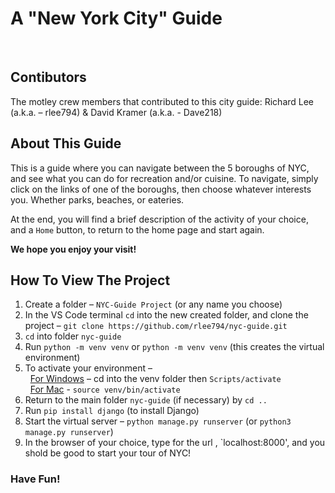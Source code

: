 # **A "New York City" Guide**
<br>

## **Contibutors**
The motley crew members that contributed to this city guide: Richard Lee (a.k.a. – rlee794) & David Kramer (a.k.a. - Dave218)


## **About This Guide**
This is a guide where you can navigate between the 5 boroughs of NYC, and see what you can do for recreation and/or cuisine.
To navigate, simply click on the links of one of the boroughs, then choose whatever interests you. Whether parks, beaches, or eateries. 

At the end, you will find a brief description of the activity of your choice, and a `Home` button, to return to the home page and start again.

**We hope you enjoy your visit!**


## **How To View The Project**
1. Create a folder – `NYC-Guide Project` (or any name you choose)
2. In the VS Code terminal `cd` into the new created folder, and clone the project –  `git clone https://github.com/rlee794/nyc-guide.git`
3. `cd` into folder `nyc-guide`
4. Run `python -m venv venv` or `python -m venv venv` (this creates the virtual environment)
5. To activate your environment –<br>
&nbsp;&nbsp;<ins>For Windows</ins> – cd into the venv folder then `Scripts/activate`<br>
&nbsp;&nbsp;<ins>For Mac</ins> - `source venv/bin/activate`
6. Return to the main folder `nyc-guide` (if necessary) by `cd ..`
7. Run `pip install django` (to install Django)
8. Start the virtual server – `python manage.py runserver` (or `python3 manage.py runserver`)
9. In the browser of your choice, type for the url , `localhost:8000', and you shold be good to start your tour of NYC!

### **Have Fun!**
